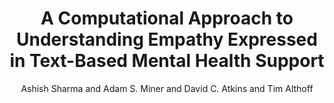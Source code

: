 ---
archiveprefix: arXiv
author: Ashish Sharma and Adam S. Miner and David C. Atkins and Tim Althoff
journal: EMNLP
description: ''
eprint: '2009.08441'
highlight: 0
pdf: sharma2020computational.pdf
primaryclass: cs.CL
thumbnail: sharma2020computational.png
title: A Computational Approach to Understanding Empathy Expressed in Text-Based Mental
  Health Support
year: '2020'
---